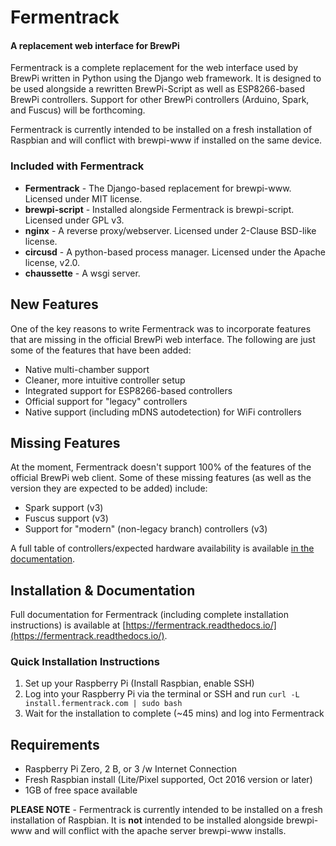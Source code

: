 # Fermentrack

#### A replacement web interface for BrewPi

Fermentrack is a complete replacement for the web interface used by BrewPi written in Python using the Django web framework. It is designed to be used alongside a rewritten BrewPi-Script as well as ESP8266-based BrewPi controllers. Support for other BrewPi controllers (Arduino, Spark, and Fuscus) will be forthcoming. 

Fermentrack is currently intended to be installed on a fresh installation of Raspbian and will conflict with brewpi-www if installed on the same device. 


### Included with Fermentrack

* **Fermentrack** - The Django-based replacement for brewpi-www. Licensed under MIT license.
* **brewpi-script** - Installed alongside Fermentrack is brewpi-script. Licensed under GPL v3.
* **nginx** - A reverse proxy/webserver. Licensed under 2-Clause BSD-like license.
* **circusd** - A python-based process manager. Licensed under the Apache license, v2.0.
* **chaussette** - A wsgi server. 

## New Features

One of the key reasons to write Fermentrack was to incorporate features that are missing in the official BrewPi web interface. The following are just some of the features that have been added:

* Native multi-chamber support
* Cleaner, more intuitive controller setup
* Integrated support for ESP8266-based controllers
* Official support for "legacy" controllers
* Native support (including mDNS autodetection) for WiFi controllers

## Missing Features

At the moment, Fermentrack doesn't support 100% of the features of the official BrewPi web client. Some of these missing features (as well as the version they are expected to be added) include:

* Spark support (v3)
* Fuscus support (v3)
* Support for "modern" (non-legacy branch) controllers (v3)

A full table of controllers/expected hardware availability is available [in the documentation](docs/hardware/index.md).

## Installation & Documentation

Full documentation for Fermentrack (including complete installation instructions) is available at [https://fermentrack.readthedocs.io/](https://fermentrack.readthedocs.io/).

### Quick Installation Instructions

1. Set up your Raspberry Pi (Install Raspbian, enable SSH)
2. Log into your Raspberry Pi via the terminal or SSH and run `curl -L install.fermentrack.com | sudo bash`
3. Wait for the installation to complete (~45 mins) and log into Fermentrack 

## Requirements

* Raspberry Pi Zero, 2 B, or 3 /w Internet Connection
* Fresh Raspbian install (Lite/Pixel supported, Oct 2016 version or later)
* 1GB of free space available

**PLEASE NOTE** - Fermentrack is currently intended to be installed on a fresh installation of Raspbian. It is **not** intended to be installed alongside brewpi-www and will conflict with the apache server brewpi-www installs. 

